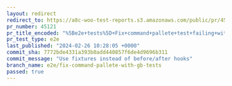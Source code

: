 ```yaml
---
layout: redirect
redirect_to: https://a8c-woo-test-reports.s3.amazonaws.com/public/pr/45121/e2e/index.html
pr_number: 45121
pr_title_encoded: "%5Be2e+tests%5D+Fix+command+pallete+test+failing+with+Gutenberg+active"
pr_test_type: e2e
last_published: "2024-02-26 10:28:05 +0000"
commit_sha: 7772bde4331a393b0add440857f6de4d9696b311
commit_message: "Use fixtures instead of before/after hooks"
branch_name: e2e/fix-command-pallete-with-gb-tests
passed: true
---
```

